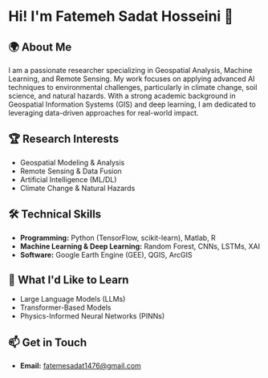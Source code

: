 # Hi! I'm Fatemeh Sadat Hosseini 👋

## 🌍 About Me
I am a passionate researcher specializing in Geospatial Analysis, Machine Learning, and Remote Sensing. My work focuses on applying advanced AI techniques to environmental challenges, particularly in climate change, soil science, and natural hazards. With a strong academic background in Geospatial Information Systems (GIS) and deep learning, I am dedicated to leveraging data-driven approaches for real-world impact.

## 🏆 Research Interests
- Geospatial Modeling & Analysis
- Remote Sensing & Data Fusion
- Artificial Intelligence (ML/DL)
- Climate Change & Natural Hazards

## 🛠️ Technical Skills
- **Programming:** Python (TensorFlow, scikit-learn), Matlab, R
- **Machine Learning & Deep Learning:** Random Forest, CNNs, LSTMs, XAI 
- **Software:** Google Earth Engine (GEE), QGIS, ArcGIS

## 🚀 What I'd Like to Learn
- Large Language Models (LLMs)
- Transformer-Based Models
- Physics-Informed Neural Networks (PINNs)

## 📫 Get in Touch
- **Email:** [fatemesadat1476@gmail.com](mailto:fatemesadat1476@gmail.com)
